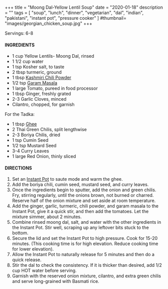 +++
title = "Moong Dal-Yellow Lentil Soup"
date = "2020-01-18"
description = ""
tags = [
    "soup",
    "lunch",
    "dinner",
    "vegetarian", 
    "dal", 
    "indian", 
    "pakistani", 
    "instant pot", 
    "pressure cooker" 
]
#thumbnail= "images/georgian_chicken_soup.jpg"
+++

Servings: 6-8 <!--more-->

#### INGREDIENTS 

* 1 cup Yellow Lentils- Moong Dal, rinsed   
* 1 1/2 cup water 
* 1 tsp Kosher salt, to taste
* 2 tbsp turmeric, ground 
* 1 tbsp [Kashmiri Chili Powder](https://amzn.to/3jP2lMC) 
* 1/2 tsp [Garam Masala](https://amzn.to/3u0tvEX)
* 1 large Tomato, pureed in food processor 
* 1 tbsp Ginger, freshly grated 
* 2-3 Garlic Cloves, minced 
* Cilantro, chopped, for garnish 

For the Tadka: 

* 1 tbsp [Ghee](https://amzn.to/2ZkJkrW) 
* 2 Thai Green Chilis, split lengthwise 
* 2-3 Boriya Chilis, dried 
* 1 tsp Cumin Seed
* 1/2 tsp Mustard Seed
* 3-4 Curry Leaves   
* 1 large Red Onion, thinly sliced

#### DIRECTIONS 

1. Set an [Instant Pot](https://amzn.to/3qfNYCZ) to saute mode and warm the ghee. 
2. Add the boriya chili, cumin seed, mustard seed, and curry leaves. 
3. Once the ingredients begin to sputter, add the onion and green chilis. Fry, stirring regularly, until the onions brown, not burned or charred. Reserve half of the onion mixture and set aside at room temperature. 
4. Add the ginger, garlic, turmeric, chili powder, and garam masala to the Instant Pot, give it a quick stir, and then add the tomatoes. Let the mixture simmer, about 2 minutes. 
5. Combine rinsed moong dal, salt, and water with the other ingredients in the Instant Pot. Stir well, scraping up any leftover bits stuck to the bottom. 
6. Secure the lid and set the Instant Pot to high pressure. Cook for 15-20 minutes. (This cooking time is for high elevation. Reduce cooking time for lower elevation). 
7. Allow the Instant Pot to naturally release for 5 minutes and then do a quick release. 
8. Stir the dal to check the consistency. If it is thicker than desired, add 1/2 cup HOT water before serving. 
9. Garnish with the reserved onion mixture, cilantro, and extra green chilis and serve long-grained with Basmati rice. 
